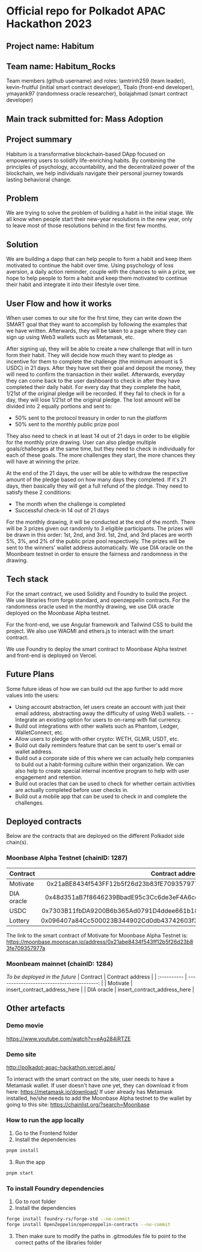 # Official repo for Polkadot APAC Hackathon 2023
## Project name: Habitum

## Team name: Habitum_Rocks
Team members (github username) and roles: lamtrinh259 (team leader), kevin-fruitful (initial smart contract developer), Tbalo (front-end developer), ymayank97 (randomness oracle researcher), bolajahmad (smart contract developer)

## Main track submitted for: Mass Adoption

## Project summary
Habitum is a transformative blockchain-based DApp focused on empowering users to solidify life-enriching habits. By combining the principles of psychology, accountability, and the decentralized power of the blockchain, we help individuals navigate their personal journey
towards lasting behavioral change.

## Problem
We are trying to solve the problem of building a habit in the initial stage. We all know when people start their new-year resolutions in the new year, only to leave most of those resolutions behind in the first few months.

## Solution
We are building a dapp that can help people to form a habit and keep them motivated to continue the habit over time. Using psychology of loss aversion, a daily action reminder, couple with the chances to win a prize, we hope to help people to form a habit and keep them motivated to continue their habit and integrate it into their lifestyle over time.

## User Flow and how it works
When user comes to our site for the first time, they can write down the SMART goal that they want to accomplish by following the examples that we have written. Afterwards, they will be taken to a page where they can sign up using Web3 wallets such as Metamask, etc.

After signing up, they will be able to create a new challenge that will in turn form their habit. They will decide how much they want to pledge as incentive for them to complete the challenge (the minimum amount is 5 USDC) in 21 days. After they have set their goal and deposit the money, they will need to confirm the transaction in their wallet. Afterwards, everyday they can come back to the user dashboard to check in after they have completed their daily habit. For every day that they complete the habit, 1/21st of the original pledge will be recorded. If they fail to check in for a day, they will lose 1/21st of the original pledge. The lost amount will be divided into 2 equally portions and sent to:
- 50% sent to the protocol treasury in order to run the platform
- 50% sent to the monthly public prize pool

They also need to check in at least 14 out of 21 days in order to be eligible for the monthly prize drawing. User can also pledge multiple goals/challenges at the same time, but they need to check in individually for each of these goals. The more challenges they start, the more chances they will have at winning the prize.

At the end of the 21 days, the user will be able to withdraw the respective amount of the pledge based on how many days they completed. If it's 21 days, then basically they will get a full refund of the pledge. They need to satisfy these 2 conditions:
- The month when the challenge is completed
- Successful check-in 14 out of 21 days

For the monthly drawing, it will be conducted at the end of the month. There will be 3 prizes given out randomly to 3 eligible participants. The prizes will be drawn in this order: 1st, 2nd, and 3rd. 1st, 2nd, and 3rd places are worth 5%, 3%, and 2% of the public prize pool respectively. The prizes will be sent to the winners' wallet address automatically. We use DIA oracle on the Moonbeam testnet in order to ensure the fairness and randomness in the drawing.

## Tech stack
For the smart contract, we used Solidity and Foundry to build the project. We use libraries from forge standard, and openzeppelin contracts. For the randomness oracle used in the monthly drawing, we use DIA oracle deployed on the Moonbase Alpha testnet.

For the front-end, we use Angular framework and Tailwind CSS to build the project. We also use WAGMI and ethers.js to interact with the smart contract.

We use Foundry to deploy the smart contract to Moonbase Alpha testnet and front-end is deployed on Vercel.

## Future Plans
Some future ideas of how we can build out the app further to add more values into the users:
- Using account abstraction, let users create an account with just their email address, abstracting away the difficulty of using Web3 wallets. - - Integrate an existing option for users to on-ramp with fiat currency.
- Build out integrations with other wallets such as Phantom, Ledger, WalletConnect, etc.
- Allow users to pledge with other crypto: WETH, GLMR, USDT, etc.
- Build out daily reminders feature that can be sent to user's email or wallet address.
- Build out a corporate side of this where we can actually help companies to build out a habit-forming culture within their organization. We can also help to create special internal incentive program to help with user engagement and retention.
- Build out oracles that can be used to check for whether certain activities are actually completed before user checks in.
- Build out a mobile app that can be used to check in and complete the challenges.

## Deployed contracts
Below are the contracts that are deployed on the different Polkadot side chain(s).

### Moonbase Alpha Testnet (chainID: 1287)

| Contract    |                           Contract address |
| :---------- | -----------------------------------------: |
| Motivate    | 0x21aBE8434f543FF12b5f26d23b83fE709357977a |
| DIA oracle  | 0x48d351aB7f8646239BbadE95c3Cc6de3eF4A6cec |
| USDC        | 0x7303B11fbDA9200B6b365Ad0791D4ddee661b18e |
| Lottery     | 0x096407a84Cc500023B344902Cd0db43742603f34 |

The link to the smart contract of Motivate for Moonbase Alpha Testnet is:
<https://moonbase.moonscan.io/address/0x21abe8434f543ff12b5f26d23b83fe709357977a>

### Moonbeam mainnet (chainID: 1284)
*To be deployed in the future*
| Contract    |                           Contract address |
| :---------- | -----------------------------------------: |
| Motivate    | insert_contract_address_here |
| DIA oracle  | insert_contract_address_here |


## Other artefacts

### Demo movie
https://www.youtube.com/watch?v=eAg284jRTZE

### Demo site
http://polkadot-apac-hackathon.vercel.app/

To interact with the smart contract on the site, user needs to have a Metamask wallet. If user doesn't have one yet, they can download it from here: https://metamask.io/download/
If user already has Metamask installed, he/she needs to add the Moonbase Alpha testnet to the wallet by going to this site: https://chainlist.org/?search=Moonbase

### How to run the app locally
1. Go to the Frontend folder
2. Install the dependencies
```bash
pnpm install
```
3. Run the app
```bash
pnpm start
```

### To install Foundry dependencies
1. Go to root folder
2. Install the dependencies
```bash
forge install foundry-rs/forge-std --no-commit
forge install OpenZeppelin/openzeppelin-contracts --no-commit
```
3. Then make sure to modify the paths in .gitmodules file to point to the correct paths of the libraries folder
